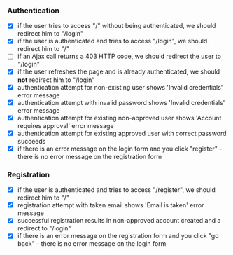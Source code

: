 ### Authentication

- [x] if the user tries to access "/" without being authenticated, we should redirect him to "/login"
- [x] if the user is authenticated and tries to access "/login", we should redirect him to "/"
- [ ] if an Ajax call returns a 403 HTTP code, we should redirect the user to "/login"
- [x] if the user refreshes the page and is already authenticated, we should **not** redirect him to "/login"
- [x] authentication attempt for non-existing user shows 'Invalid credentials' error message
- [x] authentication attempt with invalid password shows 'Invalid credentials' error message
- [x] authentication attempt for existing non-approved user shows 'Account requires approval' error message
- [x] authentication attempt for existing approved user with correct password succeeds
- [x] if there is an error message on the login form and you click "register" - there is no error message on the registration form

### Registration

- [x] if the user is authenticated and tries to access "/register", we should redirect him to "/"
- [x] registration attempt with taken email shows 'Email is taken' error message
- [x] successful registration results in non-approved account created and a redirect to "/login"
- [x] if there is an error message on the registration form and you click "go back" - there is no error message on the login form
